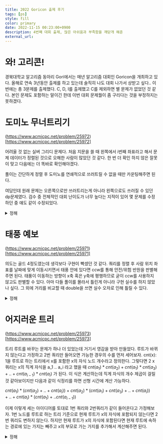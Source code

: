 ```yaml
---
title: 2022 Goricon 출제 후기
tags: [ps]
style: fill
color: primary
date: 2022-11-15 00:23:00+0900
description: 4번째 대회 출제, 많은 아쉬움과 부족함을 깨닫개 해준
external_url:
---
```

# 와! 고리콘!
경북대학교 알고리즘 동아리 Gori에서는 매년 알고리즘 대회인 Goricon을 개최하고 있다. 올해로 연속 3년동안 출제를 하고 있는데 솔직히 나도 대회 나가서 상받고 싶다.. 이번에는 총 3문제를 출제했다. C, D, I를 출제했고 C를 제외하면 별 문제가 없었던 것 같다. 본인 문제도 포함하는 말이긴 한데 이번 대회 문제퀄이 좀 구리다는 것을 부정하지는 못하겠다.

# 도미노 무너트리기
(https://www.acmicpc.net/problem/25972)[https://www.acmicpc.net/problem/25972]

어려울 것 없는 실버 그리디 문제다. 처음 지문을 쓸 때 왼쪽에서 i번째 좌표라고 해서 문제 데이터가 정렬된 것으로 오해한 사람이 많았던 것 같다. 한 번 더 확인 하지 않은 잘못이 맞고 다음에는 더 똑바로 확인해야겠다.

풀이는 간단하게 정렬 후 도미노를 연쇄적으로 쓰러트릴 수 없을 때만 카운팅해주면 된다.

여담인데 원래 문제는 오른쪽으로만 쓰러트리는게 아니라 왼쪽으로도 쓰러질 수 있던 dp문제였다. 검수 중 전체적인 대회 난이도가 너무 높다는 지적이 있어 몇 문제를 수정하던 중 얘도 같이 수정되었다.

<details>
<summary>정해</summary>
<div markdown="1">

```C++
#include <bits/stdc++.h>
using namespace std;

int cache[500100];
int n;
vector<pair<int,int>> arr;
int lcache[500100], rcache[500100];

int lft(int here)
{
    int& ret = lcache[here];
    if(ret != -1) return ret;
    if(here == n-1) return n;
    ret = here+1;
    if(arr[here+1].first - arr[here].first <= arr[here].second )
    {
        ret = lft(here+1);
    }
    return ret;
}
int rgt(int here)
{
    int& ret = rcache[here];
    if(ret != -1) return ret;
    if(here == n-1) return n;
    ret = here+1;
    if(arr[here+1].first - arr[here].first <= arr[here+1].second )
    {
        ret = rgt(here+1);
    }
    return ret;
}
int dp(int here)
{
    if(here == n) return 0;
    int& ret = cache[here];
    if(ret != -1) return ret;
    return ret = dp(lft(here)) + 1;
}

int32_t main()
{
    memset(cache, -1, sizeof(cache));
    memset(lcache, -1, sizeof(cache));
    memset(rcache, -1, sizeof(cache));
    cin.tie(0)->sync_with_stdio(0);
    cin>>n;
    for(int i=0;i<n;++i)
    {
        int a, b;
        cin>>a>>b;
        arr.push_back({a, b});
    }
    sort(arr.begin(), arr.end());
    cout<<dp(0);
}
```
</div>
</details>

# 태풍 예보
(https://www.acmicpc.net/problem/25971)[https://www.acmicpc.net/problem/25971]

의도는 골드 4정도였는데 생각보다 구현이 빡셌던 것 같다. 쿼리를 정렬 후 사람 위치 좌표를 날짜에 맞게 이동시키면서 태풍 안에 있다면 ccw를 통해 안전/위험 반원을 판별해주면 된다. 태풍이 이동하는 방향이 x축 혹은 y축에 평행하므로 굳이 ccw를 사용하지 않고도 판별할 수 있다. 아마 다들 풀이를 몰라서 틀린게 아니라 구현 실수를 하지 않았나 싶다. 그 외에 거리를 비교할 때 double을 쓰면 실수 오차로 인해 틀릴 수 있다.

<details>
<summary>정해</summary>
<div markdown="1">

```C++
#include <bits/stdc++.h>
using namespace std;
#define endl '\n'
#define int long long
#define X real()
#define Y imag()
const double PI = acos(-1);
namespace Geometry
{
    template<typename T>
    T cross_product(const complex<T>& a, const complex<T>& b)
    {
        return (conj(a)*b).Y;
    }

    template<typename T>
    T inner_product(const complex<T>& a, const complex<T>& b)
    {
        return a.X*b.X+a.Y+b.Y;
    }

    template<typename T>
    T ccw(const complex<T>& a, const complex<T>& b, const complex<T>& pos)
    {
        T ret = cross_product(pos-a, pos-b);
        return ret;
    }
}

int result[100000];
string p[3] = {"unsafe", "safe", "gori"};
int32_t main()
{
    cin.tie(0)->sync_with_stdio(0);
    int n, k, r, q;
    cin>>n>>k>>r>>q;
    vector<pair<int, complex<int>>> typhoon(k);
    vector<tuple<int, complex<int>, int>> query(q);

    for(int i=0;i<k;++i)
    {
        int a, b, c;
        cin>>a>>b>>c;
        complex<int> pos = {b, c};
        typhoon[i] = make_pair(a, pos);
    }
    for(int i=0;i<q;++i)
    {
        int a, b, c;
        cin>>a>>b>>c;
        complex<int> pos = {b, c};
        query[i] = make_tuple(a, pos, i);
    }
    //sort(typhoon.begin(), typhoon.end(), [](pair<int, complex<int>>& a, pair<int, complex<int>>& b) {
    //    return a.first < b.first;
    //});
    sort(query.begin(), query.end(), [](tuple<int, complex<int>, int>& a, tuple<int, complex<int>, int>& b) {
        return get<0>(a) < get<0>(b);
    });
    int day = 0;
    for(auto& [qday, pos, x] : query)
    {
        while(typhoon[day+1].first < n && typhoon[day+1].first <= qday)
        {
            ++day;
        }
        complex<int> herepos = typhoon[day].second;
        complex<int> delta = typhoon[day+1].second - typhoon[day].second;
        if(delta.X > 0) delta = {1, 0};
        if(delta.Y > 0) delta = {0, 1};
        if(delta.X < 0) delta = {-1, 0};
        if(delta.Y < 0) delta = {0, -1};
        herepos += delta * (qday - typhoon[day].first);
        int c = Geometry::ccw(typhoon[day].second, typhoon[day+1].second, pos);
        if(c == 0 || norm(herepos-pos) > r*r)
        {
            result[x] = 2;
        }
        else if(c > 0)
        {
            result[x] = 1;
        }
        else
        {
            result[x] = 0;
        }
    }

    for(int i=0;i<q;++i)
    {
        cout<<p[result[i]]<<endl;
    }
}
```
</div>
</details>

# 어지러운 트리
(https://www.acmicpc.net/problem/25973)[https://www.acmicpc.net/problem/25973]

트리 루트를 바꾸는 문제가 하나 더 있었는데 거기서 영감을 받아 만들었다. 루트가 바뀌지 않는다고 가정하고 2번 쿼리만 들어오면 가능한 경우의 수를 먼저 세어보자. cnt(x): 1을 루트로 하는 트리에서 x를 포함한 x의 자식 노드 개수라고 정의한다. 그렇다면 2 x 쿼리는 x의 직계 자식을 a_1 .. a_i 라고 했을 때 $cnt(a_1)*cnt(a_2) + cnt(a_1)*cnt(a_3) + .. + cnt(a_{i-1})*cnt(a_i)$ 가 된다. 이 식은 계산하는데 직계 자식의 개수 제곱이 걸릴 것 같아보이지만 다음과 같이 식정리를 하면 선형 시간에 계산 가능하다.

$cnt(a_1)*(cnt(a_2)+..+cnt(a_i)) + cnt(a_2)*(cnt(a_1)+cnt(a_3)+..+cnt(a_i)) + .. + cnt(a_i)*(cnt(a_1) + .. cnt(a_{i-1}))$

이제 이렇게 세는 아이디어를 토대로 1번 쿼리와 2번쿼리가 같이 들어온다고 가정해보자. 1번 노드를 루트로 하는 트리 기준으로 현재 루트가 x의 자식에 포함되지 않는다면 2번 쿼리도 변하지 않는다. 하지만 현재 루트가 x의 자식에 포함된다면 현재 루트에 속하는 경로에 있는 가지는 빼주고 x의 부모로 가는 가지를 추가해서 계산해주면 된다.

<details>
<summary>정해</summary>
<div markdown="1">

```C++
#include <bits/stdc++.h>
#define endl '\n'
using namespace std;

int n;
vector<vector<int>> adj;
vector<vector<int>> childs;
int dfsorder[200100];
int range[210000];
int cntchild[200100];
int cnt;
long long precal[200100];

int dfs(int here, int prev)
{
    dfsorder[here] = cnt++;
    cntchild[here] = 1;
    for(auto next : adj[here])
    {
        if(next != prev)
        {
            childs[here].push_back(next);
            cntchild[here] += dfs(next, here);
        }
    }
    for(auto next : adj[here])
    {
        if(next != prev)
            precal[here] += (long long)(n-1-cntchild[next]) * (long long)cntchild[next];
    }
    int up = n - cntchild[here];
    precal[here] += (long long)(n-1-up) * (long long)up;
    precal[here] /= 2;
    range[here] = dfsorder[here] + cntchild[here] - 1;
    return cntchild[here];
}

int32_t main()
{
    cin.tie(0)->sync_with_stdio(0);
    int q;
    cin>>n>>q;
    childs.resize(n+1, vector<int>());
    adj.resize(n+1, vector<int>());
    for(int i=0;i<n-1;++i)
    {
        int a, b;
        cin>>a>>b;
        adj[a].push_back(b);
        adj[b].push_back(a);
    }
    dfs(1, 0);
    int root = 1;
    while(q--)
    {
        int a, x;
        cin>>a>>x;
        if(a == 1)
        {
            root = x;
        }
        else
        {
            long long except = 0;
            if(dfsorder[x] < dfsorder[root] && dfsorder[root] <= range[x])
            {
                int low = 0;
                int high = childs[x].size();
                while(low < high)
                {
                    int mid = (low+high)/2;
                    if(range[childs[x][mid]] < dfsorder[root])
                    {
                        low = mid + 1;
                    }
                    else
                    {
                        high = mid;
                    }
                }
                except = childs[x].size() == 0 ? 0 : cntchild[childs[x][low]];
            }
            else if(dfsorder[root] == dfsorder[x])
            {
                except = 0;
            }
            else
            {
                except = n - cntchild[x];
            }
            cout<<precal[x] - except*(n-1-except) + n-1 - except<<endl;
        }
    }
}
```
</div>
</details>